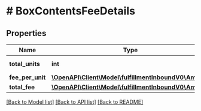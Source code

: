 # # BoxContentsFeeDetails

## Properties

Name | Type | Description | Notes
------------ | ------------- | ------------- | -------------
**total_units** | **int** | The item quantity. | [optional]
**fee_per_unit** | [**\OpenAPI\Client\Model\fulfillmentInboundV0\Amount**](Amount.md) |  | [optional]
**total_fee** | [**\OpenAPI\Client\Model\fulfillmentInboundV0\Amount**](Amount.md) |  | [optional]

[[Back to Model list]](../../README.md#models) [[Back to API list]](../../README.md#endpoints) [[Back to README]](../../README.md)
